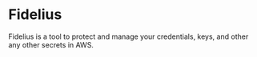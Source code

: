 # Fidelius
Fidelius is a tool to protect and manage your credentials, keys, and other any other secrets in AWS.
